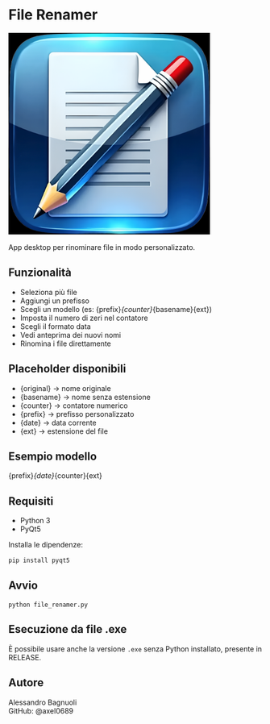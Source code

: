 File Renamer
============

<p align="left">
  <img src="https://github.com/Axel0689/file_renamer/blob/c586a1b64cff37f024cfe484938689021576eed0/assets/icon.png", width="400" height="400">
</p>

App desktop per rinominare file in modo personalizzato.

Funzionalità
------------

- Seleziona più file
- Aggiungi un prefisso
- Scegli un modello (es: {prefix}_{counter}_{basename}{ext})
- Imposta il numero di zeri nel contatore
- Scegli il formato data
- Vedi anteprima dei nuovi nomi
- Rinomina i file direttamente

Placeholder disponibili
-----------------------

- {original} → nome originale
- {basename} → nome senza estensione
- {counter} → contatore numerico
- {prefix} → prefisso personalizzato
- {date} → data corrente
- {ext} → estensione del file

Esempio modello
---------------

{prefix}_{date}_{counter}{ext}

Requisiti
---------

- Python 3
- PyQt5

Installa le dipendenze:

    pip install pyqt5

Avvio
-----

    python file_renamer.py

Esecuzione da file .exe
-----------------------

È possibile usare anche la versione `.exe` senza Python installato, presente in RELEASE.

Autore
------

Alessandro Bagnuoli  
GitHub: @axel0689
